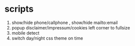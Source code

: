 # scripts
1. show/hide phone/callphone , show/hide mailto:email
2. popup disclaimer/impressum/cookies left corner to fullsize
3. mobile detect
4. switch day/night css theme on time 
